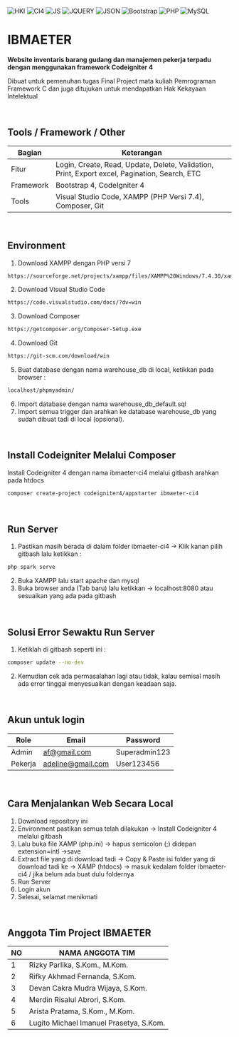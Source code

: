 ![HKI](https://img.shields.io/badge/Project-HKI-blue?logo=github&color=%23F7DF1E)
![CI4](https://img.shields.io/badge/-Codeigniter4-blue?style=flat&logo=Codeigniter)
![JS](https://img.shields.io/badge/Javascript%20-%23323330.svg?&style=flat&logo=javascript&logoColor=%23F7DF1E)
![JQUERY](https://img.shields.io/badge/JQuery%20-%23323330.svg?&style=flat&logo=jquery&logoColor=%23F7DF1E&color=FF3366)
![JSON](https://img.shields.io/badge/JSON%20-%23323330.svg?&style=flat&logo=json&logoColor=%23F7DF1E&color=9900FF)
![Bootstrap](https://img.shields.io/badge/-Bootstrap-purple.svg?&logo=bootstrap&logoColor=white)
![PHP](https://img.shields.io/badge/-PHP-grey.svg?&logo=PHP&logoColor=white)
![MySQL](https://img.shields.io/badge/-MySQL-tosca.svg?style=flat&logo=mysql&logoColor=white)

# IBMAETER
<b>Website inventaris barang gudang dan manajemen pekerja terpadu dengan menggunakan framework Codeigniter 4</b>
<p>Dibuat untuk pemenuhan tugas Final Project mata kuliah Pemrograman Framework C dan juga ditujukan untuk mendapatkan Hak Kekayaan Intelektual</p>

<br>

## Tools / Framework / Other
| Bagian | Keterangan |
| --- | --- |
| Fitur | Login, Create, Read, Update, Delete, Validation, Print, Export excel, Pagination, Search, ETC |
| Framework | Bootstrap 4, CodeIgniter 4 |
| Tools | Visual Studio Code, XAMPP (PHP Versi 7.4), Composer, Git |

<br>

## Environment
1. Download XAMPP dengan PHP versi 7
```bash
https://sourceforge.net/projects/xampp/files/XAMPP%20Windows/7.4.30/xampp-windows-x64-7.4.30-1-VC15-installer.exe/download
```
2. Download Visual Studio Code 
```bash
https://code.visualstudio.com/docs/?dv=win
```
3. Download Composer
```bash
https://getcomposer.org/Composer-Setup.exe
```
4. Download Git
```bash
https://git-scm.com/download/win
```
5. Buat database dengan nama warehouse_db di local, ketikkan pada browser :
```bash
localhost/phpmyadmin/
```
6. Import database dengan nama warehouse_db_default.sql
7. Import semua trigger dan arahkan ke database warehouse_db yang sudah dibuat tadi di local (opsional).

<br>

## Install Codeigniter Melalui Composer
Install Codeigniter 4 dengan nama ibmaeter-ci4 melalui gitbash arahkan pada htdocs
```bash
composer create-project codeigniter4/appstarter ibmaeter-ci4
```

<br>

## Run Server
1. Pastikan masih berada di dalam folder ibmaeter-ci4 -> Klik kanan pilih gitbash lalu ketikkan :
```bash
php spark serve
```
2. Buka XAMPP lalu start apache dan mysql
3. Buka browser anda (Tab baru) lalu ketikkan -> localhost:8080 atau sesuaikan yang ada pada gitbash

<br>

## Solusi Error Sewaktu Run Server
1. Ketiklah di gitbash seperti ini :
```bash
composer update --no-dev
```
2. Kemudian cek ada permasalahan lagi atau tidak, kalau semisal masih ada error tinggal menyesuaikan dengan keadaan saja.

<br>

## Akun untuk login
| Role | Email | Password |
| --- | --- | --- |
| Admin | af@gmail.com | Superadmin123 |
| Pekerja | adeline@gmail.com | User123456 |

<br>

## Cara Menjalankan Web Secara Local
1. Download repository ini
2. Environment pastikan semua telah dilakukan -> Install Codeigniter 4 melalui gitbash
3. Lalu buka file XAMP (php.ini) -> hapus semicolon (;) didepan extension=intl ->save
4. Extract file yang di download tadi -> Copy & Paste isi folder yang di download tadi ke -> XAMP (htdocs) -> masuk kedalam folder ibmaeter-ci4 / jika belum ada buat dulu foldernya
5. Run Server
6. Login akun
7. Selesai, selamat menikmati

<br>

## Anggota Tim Project IBMAETER
| NO | NAMA ANGGOTA TIM |
| --- | --- |
| 1 | Rizky Parlika, S.Kom., M.Kom. |
| 2 | Rifky Akhmad Fernanda, S.Kom. |
| 3 | Devan Cakra Mudra Wijaya, S.Kom. |
| 4 | Merdin Risalul Abrori, S.Kom. |
| 5 | Arista Pratama, S.Kom., M.Kom. |
| 6 | Lugito Michael Imanuel Prasetya, S.Kom. |
